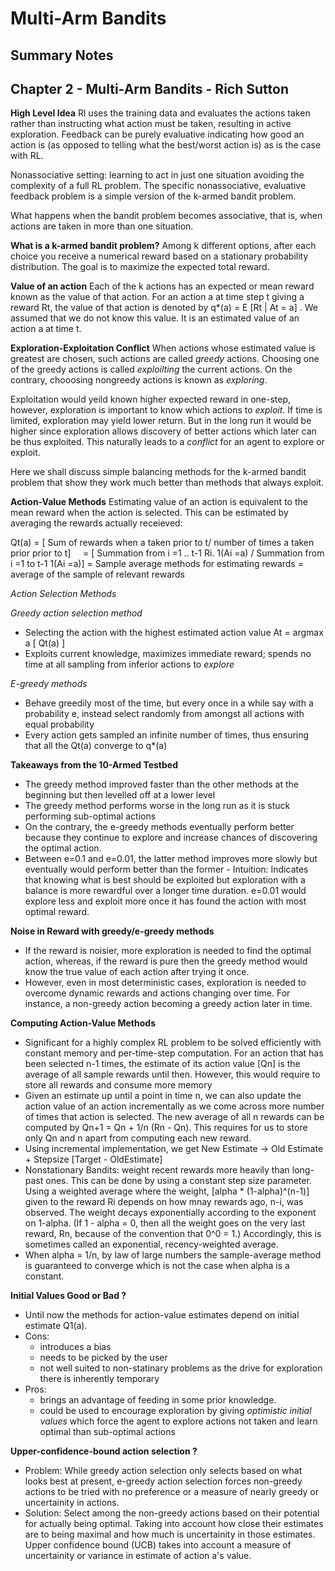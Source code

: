 # Multi-Arm Bandits
## Summary Notes

## Chapter 2 - Multi-Arm Bandits - Rich Sutton

**High Level Idea**
Rl uses the training data and evaluates the actions taken rather than instructing what action must be taken, resulting in active exploration. Feedback can be purely evaluative indicating how good an action is (as opposed to telling what the best/worst action is) as is the case with RL. 

Nonassociative setting: learning to act in just one situation avoiding the complexity of a full RL problem. The specific nonassociative, evaluative feedback problem is a simple version of the k-armed bandit problem.

What happens when the bandit problem becomes associative, that is, when actions are taken in more than one situation.
  
  
**What is a k-armed bandit problem?**
Among k different options, after each choice you receive a numerical reward based on a stationary probability distribution. The goal is to maximize the expected total reward. 

**Value of an action**
Each of the k actions has an expected or mean reward known as the value of that action. For an action a at time step t giving a reward Rt, the value of that action is denoted by q*(a) = E [Rt | At = a] . We assumed that we do not know this value. It is an estimated value of an action a at time t.

**Exploration-Exploitation Conflict**
When actions whose estimated value is greatest are chosen, such actions are called *greedy* actions. Choosing one of the greedy actions is called *exploilting* the current actions. On the contrary, chooosing nongreedy actions is known as *exploring*. 

Exploitation would yeild known higher expected reward in one-step, however, exploration is important to know which actions to *exploit*. If time is limited, exploration may yield lower return. But in the long run it would be higher since exploration allows discovery of better actions which later can be thus exploited. This naturally leads to a *conflict* for an agent to explore or exploit.

Here we shall discuss simple balancing methods for the k-armed bandit problem that show they work much better than methods that always exploit.


**Action-Value Methods**
Estimating value of an action is equivalent to the mean reward when the action is selected. This can be estimated by averaging the rewards actually receieved: 

Qt(a) = [ Sum of rewards when a taken prior to t/ number of times a taken prior prior to t]
      = [ Summation from i =1 .. t-1 Ri. 1(Ai =a) / Summation from i =1 to t-1 1(Ai =a)]
      = Sample average methods for estimating rewards 
      = average of the sample of relevant rewards


*Action Selection Methods*

*Greedy action selection method* 
  * Selecting the action with the highest estimated action value At = argmax a [ Qt(a) ]
  * Exploits current knowledge, maximizes immediate reward; spends no time at all sampling from inferior actions to *explore*

*E-greedy methods* 
  * Behave greedily most of the time, but every once in a while say with a probability e, instead select randomly from amongst all actions with equal probability
  * Every action gets sampled an infinite number of times, thus ensuring that all the Qt(a) converge to q*(a)

**Takeaways from the 10-Armed Testbed**
  * The greedy method improved faster than the other methods at the beginning but then levelled off at a lower level
  * The greedy method performs worse in the long run as it is stuck performing sub-optimal actions 
  * On the contrary, the e-greedy methods eventually perform better because they continue to explore and increase chances of discovering the optimal action.
  * Between e=0.1 and e=0.01, the latter method improves more slowly but eventually would perform better than the former - Intuition: Indicates that knowing what is best should be exploited but exploration with a balance is more rewardful over a longer time duration. e=0.01 would explore less and exploit more once it has found the action with most optimal reward.
  
**Noise in Reward with greedy/e-greedy methods**
  * If the reward is noisier, more exploration is needed to find the optimal action, whereas, if the reward is pure then the greedy method would know the true value of each action after trying it once.
  * However, even in most deterministic cases, exploration is needed to overcome dynamic rewards and actions changing over time. For instance, a non-greedy action becoming a greedy action later in time. 

**Computing Action-Value Methods**
  * Significant for a highly complex RL problem to be solved efficiently with constant memory and per-time-step computation. For an action that has been selected n-1 times, the estimate of its action value [Qn]  is the average of all sample rewards until then. However, this would require to store all rewards and consume more memory
  * Given an estimate up until a point in time n, we can also update the action value of an action incrementally as we come across more number of times that action is selected. The new average of all n rewards can be computed by
  Qn+1 = Qn + 1/n (Rn - Qn). This requires for us to store only Qn and n apart from computing each new reward.
* Using incremental implementation, we get New Estimate -> Old Estimate + Stepsize [Target - OldEstimate]
* Nonstationary Bandits: weight recent rewards more heavily than long-past ones. This can be done by using a constant step size parameter. Using a weighted average where the weight, [alpha * (1-alpha)^(n-1)] given to the reward Ri depends on how mnay rewards ago, n-i, was observed. The weight decays exponentially according to the exponent on 1-alpha. (If 1 - alpha = 0, then all the weight goes on the very last reward, Rn, because of the convention that 0^0 = 1.) Accordingly, this is sometimes called an exponential, recency-weighted average.
* When alpha = 1/n, by law of large numbers the sample-average method is guaranteed to converge which is not the case when alpha is a constant. 

**Initial Values Good or Bad ?**
  * Until now the methods for action-value estimates depend on initial estimate Q1(a). 
  * Cons: 
      * introduces a bias
      * needs to be picked by the user
      * not well suited to non-statinary problems as the drive for exploration there is inherently temporary
  * Pros: 
      * brings an advantage of feeding in some prior knowledge.
      * could be used to encourage exploration by giving *optimistic initial values* which force the agent to explore actions not taken and learn optimal than sub-optimal actions
      
**Upper-confidence-bound action selection ?**
  * Problem: While greedy action selection only selects based on what looks best at present, e-greedy action selection forces non-greedy actions to be tried with no preference or a measure of nearly greedy or uncertainity in actions.
  * Solution: Select among the non-greedy actions based on their potential for actually being optimal. Taking into account how close their estimates are to being maximal and how much is uncertainity in those estimates.
  Upper confidence bound (UCB) takes into account a measure of uncertainity or variance in estimate of action a's value.
